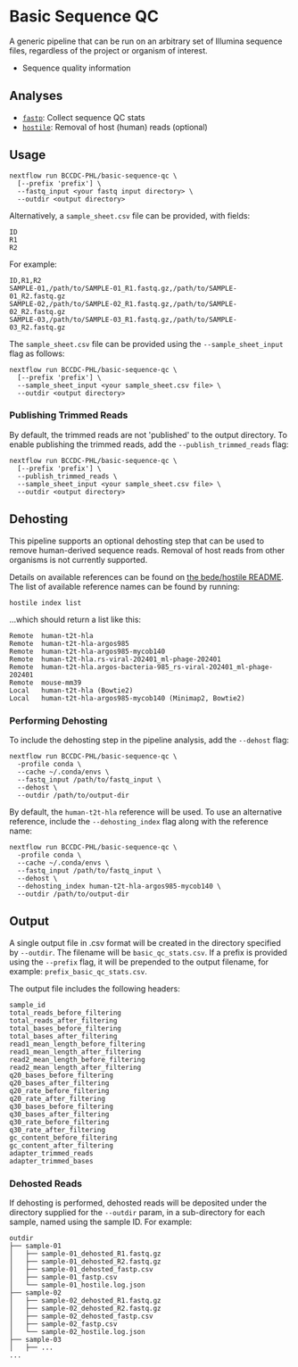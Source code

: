 # Basic Sequence QC

A generic pipeline that can be run on an arbitrary set of Illumina sequence files, regardless of the project or organism of interest.

* Sequence quality information

## Analyses

* [`fastp`](https://github.com/OpenGene/fastp): Collect sequence QC stats
* [`hostile`](https://github.com/bede/hostile): Removal of host (human) reads (optional)

## Usage

```
nextflow run BCCDC-PHL/basic-sequence-qc \
  [--prefix 'prefix'] \
  --fastq_input <your fastq input directory> \
  --outdir <output directory>
```

Alternatively, a `sample_sheet.csv` file can be provided, with fields:

```
ID
R1
R2
```

For example:
```csv
ID,R1,R2
SAMPLE-01,/path/to/SAMPLE-01_R1.fastq.gz,/path/to/SAMPLE-01_R2.fastq.gz
SAMPLE-02,/path/to/SAMPLE-02_R1.fastq.gz,/path/to/SAMPLE-02_R2.fastq.gz
SAMPLE-03,/path/to/SAMPLE-03_R1.fastq.gz,/path/to/SAMPLE-03_R2.fastq.gz
```

The `sample_sheet.csv` file can be provided using the `--sample_sheet_input` flag as follows:

```
nextflow run BCCDC-PHL/basic-sequence-qc \
  [--prefix 'prefix'] \
  --sample_sheet_input <your sample_sheet.csv file> \
  --outdir <output directory>
```

### Publishing Trimmed Reads

By default, the trimmed reads are not 'published' to the output directory. To enable publishing the trimmed reads,
add the `--publish_trimmed_reads` flag:

```
nextflow run BCCDC-PHL/basic-sequence-qc \
  [--prefix 'prefix'] \
  --publish_trimmed_reads \
  --sample_sheet_input <your sample_sheet.csv file> \
  --outdir <output directory>
```

## Dehosting

This pipeline supports an optional dehosting step that can be used to remove human-derived sequence reads.
Removal of host reads from other organisms is not currently supported.


Details on available references can be found on [the bede/hostile README](https://github.com/bede/hostile?tab=readme-ov-file#indexes).
The list of available reference names can be found by running:

```
hostile index list
```

...which should return a list like this:

```
Remote  human-t2t-hla
Remote  human-t2t-hla-argos985
Remote  human-t2t-hla-argos985-mycob140
Remote  human-t2t-hla.rs-viral-202401_ml-phage-202401
Remote  human-t2t-hla.argos-bacteria-985_rs-viral-202401_ml-phage-202401
Remote  mouse-mm39
Local   human-t2t-hla (Bowtie2)
Local   human-t2t-hla-argos985-mycob140 (Minimap2, Bowtie2)
```

### Performing Dehosting

To include the dehosting step in the pipeline analysis, add the `--dehost` flag:

```
nextflow run BCCDC-PHL/basic-sequence-qc \
  -profile conda \
  --cache ~/.conda/envs \
  --fastq_input /path/to/fastq_input \
  --dehost \
  --outdir /path/to/output-dir
```

By default, the `human-t2t-hla` reference will be used. To use an alternative reference, include the `--dehosting_index` flag along
with the reference name:

```
nextflow run BCCDC-PHL/basic-sequence-qc \
  -profile conda \
  --cache ~/.conda/envs \
  --fastq_input /path/to/fastq_input \
  --dehost \
  --dehosting_index human-t2t-hla-argos985-mycob140 \
  --outdir /path/to/output-dir
```

## Output

A single output file in .csv format will be created in the directory specified by `--outdir`. The filename will be `basic_qc_stats.csv`.
If a prefix is provided using the `--prefix` flag, it will be prepended to the output filename, for example: `prefix_basic_qc_stats.csv`.

The output file includes the following headers:

```
sample_id
total_reads_before_filtering
total_reads_after_filtering
total_bases_before_filtering
total_bases_after_filtering
read1_mean_length_before_filtering
read1_mean_length_after_filtering
read2_mean_length_before_filtering
read2_mean_length_after_filtering
q20_bases_before_filtering
q20_bases_after_filtering
q20_rate_before_filtering
q20_rate_after_filtering
q30_bases_before_filtering
q30_bases_after_filtering
q30_rate_before_filtering
q30_rate_after_filtering
gc_content_before_filtering
gc_content_after_filtering
adapter_trimmed_reads
adapter_trimmed_bases
```

### Dehosted Reads

If dehosting is performed, dehosted reads will be deposited under the directory supplied for the `--outdir` param, in a sub-directory
for each sample, named using the sample ID. For example:

```
outdir
├── sample-01
│   ├── sample-01_dehosted_R1.fastq.gz
│   ├── sample-01_dehosted_R2.fastq.gz
│   ├── sample-01_dehosted_fastp.csv
│   ├── sample-01_fastp.csv
│   └── sample-01_hostile.log.json
├── sample-02
│   ├── sample-02_dehosted_R1.fastq.gz
│   ├── sample-02_dehosted_R2.fastq.gz
│   ├── sample-02_dehosted_fastp.csv
│   ├── sample-02_fastp.csv
│   └── sample-02_hostile.log.json
├── sample-03
│   ├── ...
...
```
